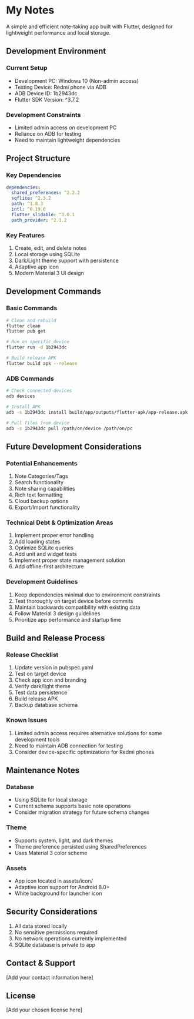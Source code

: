# My Notes

A simple and efficient note-taking app built with Flutter, designed for lightweight performance and local storage.

## Development Environment

### Current Setup
- Development PC: Windows 10 (Non-admin access)
- Testing Device: Redmi phone via ADB
- ADB Device ID: 1b2943dc
- Flutter SDK Version: ^3.7.2

### Development Constraints
- Limited admin access on development PC
- Reliance on ADB for testing
- Need to maintain lightweight dependencies

## Project Structure

### Key Dependencies
```yaml
dependencies:
  shared_preferences: ^2.2.2
  sqflite: ^2.3.2
  path: ^1.8.3
  intl: ^0.19.0
  flutter_slidable: ^3.0.1
  path_provider: ^2.1.2
```

### Key Features
1. Create, edit, and delete notes
2. Local storage using SQLite
3. Dark/Light theme support with persistence
4. Adaptive app icon
5. Modern Material 3 UI design

## Development Commands

### Basic Commands
```bash
# Clean and rebuild
flutter clean
flutter pub get

# Run on specific device
flutter run -d 1b2943dc

# Build release APK
flutter build apk --release
```

### ADB Commands
```bash
# Check connected devices
adb devices

# Install APK
adb -s 1b2943dc install build/app/outputs/flutter-apk/app-release.apk

# Pull files from device
adb -s 1b2943dc pull /path/on/device /path/on/pc
```

## Future Development Considerations

### Potential Enhancements
1. Note Categories/Tags
2. Search functionality
3. Note sharing capabilities
4. Rich text formatting
5. Cloud backup options
6. Export/Import functionality

### Technical Debt & Optimization Areas
1. Implement proper error handling
2. Add loading states
3. Optimize SQLite queries
4. Add unit and widget tests
5. Implement proper state management solution
6. Add offline-first architecture

### Development Guidelines
1. Keep dependencies minimal due to environment constraints
2. Test thoroughly on target device before commits
3. Maintain backwards compatibility with existing data
4. Follow Material 3 design guidelines
5. Prioritize app performance and startup time

## Build and Release Process

### Release Checklist
1. Update version in pubspec.yaml
2. Test on target device
3. Check app icon and branding
4. Verify dark/light theme
5. Test data persistence
6. Build release APK
7. Backup database schema

### Known Issues
1. Limited admin access requires alternative solutions for some development tools
2. Need to maintain ADB connection for testing
3. Consider device-specific optimizations for Redmi phones

## Maintenance Notes

### Database
- Using SQLite for local storage
- Current schema supports basic note operations
- Consider migration strategy for future schema changes

### Theme
- Supports system, light, and dark themes
- Theme preference persisted using SharedPreferences
- Uses Material 3 color scheme

### Assets
- App icon located in assets/icon/
- Adaptive icon support for Android 8.0+
- White background for launcher icon

## Security Considerations
1. All data stored locally
2. No sensitive permissions required
3. No network operations currently implemented
4. SQLite database is private to app

## Contact & Support
[Add your contact information here]

## License
[Add your chosen license here]
